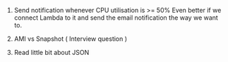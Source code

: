 1. Send notification whenever CPU utilisation is >= 50%
   Even better if we connect Lambda to it and send the email notification the way we want to.

2. AMI vs Snapshot  ( Interview question )

3. Read little bit about JSON


